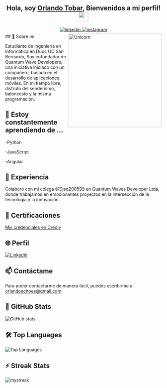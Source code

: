 <div align = "center">
<h2>Hola, soy <a href="https://github.com/Ragnaars">Orlando Tobar<a>, Bienvenidos a mi perfil! <img src="https://github.com/abdoachhoubi/abdoachhoubi/blob/main/gifs/Hi.gif" width="30"></h2>
  <a href="https://www.linkedin.com/in/orlandotobardiaz/" target="_blank">
<img src=https://img.shields.io/badge/linkedin-%2300acee.svg?color=405DE6&style=for-the-badge&logo=linkedin&logoColor=white alt=linkedin style="margin-bottom: 5px;" />
</a>
<a href="https://www.instagram.com/ragnaarson/" target="_blank">
<img src=https://img.shields.io/badge/instagram-%ff5851db.svg?color=C13584&style=for-the-badge&logo=instagram&logoColor=white alt=instagram style="margin-bottom: 5px;" />
</a>


<br>

<!--
**Ragnaars/Ragnaars** is a ✨ _special_ ✨ repository because its `README.md` (this file) appears on your GitHub profile.

Here are some ideas to get you started:

- 🔭 I’m currently working on ...

- 👯 I’m looking to collaborate on ...
- 🤔 I’m looking for help with ...
- 💬 Ask me about ...
- 📫 How to reach me: ...
- 😄 Pronouns: ...
- ⚡ Fun fact: ...
-->
</div>
<img align="right" width=300px alt="Unicorn" src="https://www.bing.com/images/create/crea-una-foto-relacionada-con-ragnar-estilo-retro-/1-659f6e3cab2c4802b618fae90883c99f?id=m4QYm0c9eOR041oLvUrnDg%3d%3d&view=detailv2&idpp=genimg&darkschemeovr=0&FORM=GCRIDP&mode=overlay" />
## 👀 Sobre mí

Estudiante de Ingeniería en Informática en Duoc UC San Bernardo, Soy cofundador
de Quantum Wave Developers, una iniciativa iniciado con un compañero, basada en el desarrollo de
aplicaciones móviles. En mi tiempo libre, disfruto del senderismo,
baloncesto y la misma programación.

## 🌱 Estoy constantemente aprendiendo de ...

<p>-Python</p>
<p>-JavaScript</p>
<p>-Angular</p>

## 💼 Experiencia
Colaboro con mi colega @Djsq200599 en Quantum Waves Developer Ltda, donde trabajamos en emocionantes proyectos en la intersección de la tecnología y la innovación.

## 📜 Certificaciones
[Mis credenciales en Credly](https://www.credly.com/users/orlando-jafet-tobar-diaz/badges)

## 🌐 Perfil
[![LinkedIn](https://img.shields.io/badge/-LinkedIn-blue?style=flat&logo=linkedin&logoColor=white&link=your_linkedin_profile)]("https://www.linkedin.com/in/orlandotobardiaz/")

## 📫 Contáctame
Para poder contactarme de manera fácil, puedes escribirme a orlandoechoes@gmail.com 

## 🚀 GitHub Stats

![GitHub stats](https://github-readme-stats.vercel.app/api?username=Ragnaars&show_icons=true)

## 🛠️ Top Languages

![Top Languages](https://github-readme-stats.vercel.app/api/top-langs/?username=ragnaars&layout=compact)


## ⚡ Streak Stats

<img src="https://github-readme-streak-stats.herokuapp.com/?user=Ragnaars&theme=tokyonight" alt="mystreak"/>
 




